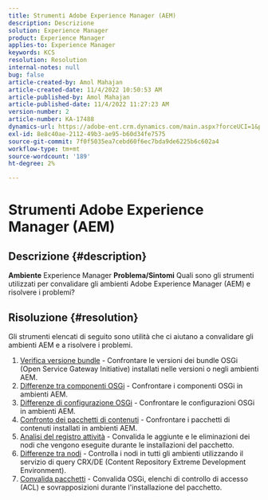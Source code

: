 ```yaml
---
title: Strumenti Adobe Experience Manager (AEM)
description: Descrizione
solution: Experience Manager
product: Experience Manager
applies-to: Experience Manager
keywords: KCS
resolution: Resolution
internal-notes: null
bug: false
article-created-by: Amol Mahajan
article-created-date: 11/4/2022 10:50:53 AM
article-published-by: Amol Mahajan
article-published-date: 11/4/2022 11:27:23 AM
version-number: 2
article-number: KA-17488
dynamics-url: https://adobe-ent.crm.dynamics.com/main.aspx?forceUCI=1&pagetype=entityrecord&etn=knowledgearticle&id=e87d6a88-2e5c-ed11-9561-6045bd006704
exl-id: 8e8c40ae-2112-49b3-ae95-b60d34fe7575
source-git-commit: 7f0f5035ea7cebd60f6ec7bda9de6225b6c602a4
workflow-type: tm+mt
source-wordcount: '189'
ht-degree: 2%

---
```


# Strumenti Adobe Experience Manager (AEM)

## Descrizione {#description}

<b>Ambiente</b>
Experience Manager
<b>Problema/Sintomi</b>
Quali sono gli strumenti utilizzati per convalidare gli ambienti Adobe Experience Manager (AEM) e risolvere i problemi?


## Risoluzione {#resolution}

Gli strumenti elencati di seguito sono utilità che ci aiutano a convalidare gli ambienti AEM e a risolvere i problemi.<br>
1. [Verifica versione bundle](https://helpx.adobe.com/experience-manager/kb/tools/bundle-version-checker.html) - Confrontare le versioni dei bundle OSGi (Open Service Gateway Initiative) installati nelle versioni o negli ambienti AEM.
2. [Differenze tra componenti OSGi](https://helpx.adobe.com/experience-manager/kb/tools/osgi-component-diff.html) - Confrontare i componenti OSGi in ambienti AEM.
3. [Differenze di configurazione OSGi](https://helpx.adobe.com/experience-manager/kb/tools/osgi-configuration-diff.html) - Confrontare le configurazioni OSGi in ambienti AEM.
4. [Confronto dei pacchetti di contenuti](https://helpx.adobe.com/experience-manager/kb/tools/content-package-comparator.html) - Confrontare i pacchetti di contenuti installati in ambienti AEM.
5. [Analisi del registro attività](https://helpx.adobe.com/experience-manager/kb/tools/activity-log-analyzer.html) - Convalida le aggiunte e le eliminazioni dei nodi che vengono eseguite durante le installazioni del pacchetto.
6. [Differenze tra nodi](https://helpx.adobe.com/experience-manager/kb/tools/aem-node-diff.html) - Controlla i nodi in tutti gli ambienti utilizzando il servizio di query CRX/DE (Content Repository Extreme Development Environment).
7. [Convalida pacchetti](https://helpx.adobe.com/experience-manager/6-4/sites/administering/using/package-manager.html#ValidatingPackages) - Convalida OSGi, elenchi di controllo di accesso (ACL) e sovrapposizioni durante l&#39;installazione del pacchetto.
